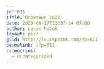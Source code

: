 ```yaml
---
id: 611
title: Drawdown 2020
date: 2020-06-17T13:37:04-07:00
author: Louis Potok
layout: post
guid: http://louispotok.com/?p=611
permalink: /?p=611
categories:
  - Uncategorized
---
```

